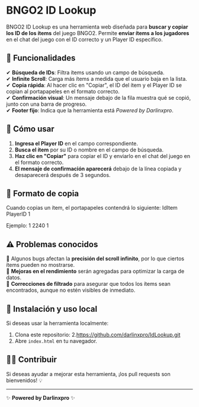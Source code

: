 # BNGO2 ID Lookup

BNGO2 ID Lookup es una herramienta web diseñada para **buscar y copiar los ID de los ítems** del juego BNGO2. Permite **enviar ítems a los jugadores** en el chat del juego con el ID correcto y un Player ID específico.

## 🚀 Funcionalidades
✔ **Búsqueda de IDs**: Filtra ítems usando un campo de búsqueda.  
✔ **Infinite Scroll**: Carga más ítems a medida que el usuario baja en la lista.  
✔ **Copia rápida**: Al hacer clic en "Copiar", el ID del ítem y el Player ID se copian al portapapeles en el formato correcto.  
✔ **Confirmación visual**: Un mensaje debajo de la fila muestra qué se copió, junto con una barra de progreso.  
✔ **Footer fijo**: Indica que la herramienta está *Powered by Darlinxpro*.  

## 🔧 Cómo usar
1. **Ingresa el Player ID** en el campo correspondiente.  
2. **Busca el ítem** por su ID o nombre en el campo de búsqueda.  
3. **Haz clic en "Copiar"** para copiar el ID y enviarlo en el chat del juego en el formato correcto.  
4. **El mensaje de confirmación aparecerá** debajo de la línea copiada y desaparecerá después de 3 segundos.  

## 📌 Formato de copia
Cuando copias un ítem, el portapapeles contendrá lo siguiente:
IdItem PlayerID 1

Ejemplo:
1 2240 1

## ⚠ Problemas conocidos
🔹 Algunos bugs afectan la **precisión del scroll infinito**, por lo que ciertos ítems pueden no mostrarse.  
🔹 **Mejoras en el rendimiento** serán agregadas para optimizar la carga de datos.  
🔹 **Correcciones de filtrado** para asegurar que todos los ítems sean encontrados, aunque no estén visibles de inmediato.  

## 📂 Instalación y uso local
Si deseas usar la herramienta localmente:
1. Clona este repositorio:
2.https://github.com/darlinxpro/IdLookup.git
3. Abre `index.html` en tu navegador.

## 👨‍💻 Contribuir
Si deseas ayudar a mejorar esta herramienta, ¡los pull requests son bienvenidos! 💡

---
✨ **Powered by Darlinxpro** ✨
